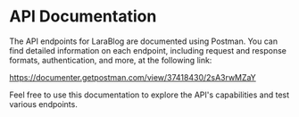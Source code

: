 # API Documentation
The API endpoints for LaraBlog are documented using Postman. You can find detailed information on each endpoint, including request and response formats, authentication, and more, at the following link:

https://documenter.getpostman.com/view/37418430/2sA3rwMZaY

Feel free to use this documentation to explore the API's capabilities and test various endpoints.
